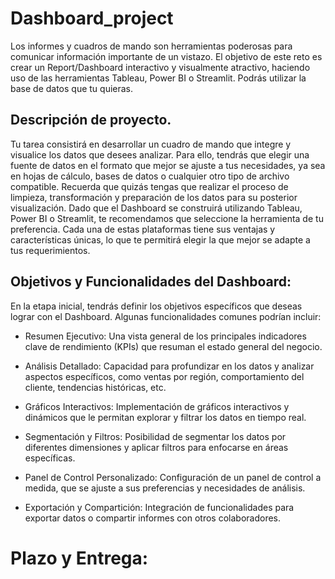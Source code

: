 # Dashboard_project



Los informes y cuadros de mando son herramientas poderosas para comunicar información importante de un vistazo. El objetivo de este reto es crear un Report/Dashboard  interactivo y visualmente atractivo, haciendo uso de las herramientas Tableau, Power BI o Streamlit. Podrás utilizar la base de datos que tu quieras.

## Descripción de proyecto.

Tu  tarea consistirá en desarrollar un cuadro de mando que integre y visualice los datos que desees analizar. Para ello, tendrás que elegir una fuente de datos en el formato que mejor se ajuste a tus necesidades, ya sea en hojas de cálculo, bases de datos o cualquier otro tipo de archivo compatible. Recuerda que quizás tengas que realizar el proceso de limpieza, transformación y preparación de los datos para su posterior visualización.
Dado que el Dashboard se construirá utilizando Tableau, Power BI o Streamlit, te recomendamos que seleccione la herramienta de tu preferencia. Cada una de estas plataformas tiene sus ventajas y características únicas, lo que te permitirá elegir la que mejor se adapte a tus requerimientos.


## Objetivos y Funcionalidades del Dashboard:

En la etapa inicial, tendrás definir los objetivos específicos que deseas lograr con el Dashboard. Algunas funcionalidades comunes podrían incluir:

* Resumen Ejecutivo: Una vista general de los principales indicadores clave de rendimiento (KPIs) que resuman el estado general del negocio.

* Análisis Detallado: Capacidad para profundizar en los datos y analizar aspectos específicos, como ventas por región, comportamiento del cliente, tendencias históricas, etc.

* Gráficos Interactivos: Implementación de gráficos interactivos y dinámicos que le permitan explorar y filtrar los datos en tiempo real.

* Segmentación y Filtros: Posibilidad de segmentar los datos por diferentes dimensiones y aplicar filtros para enfocarse en áreas específicas.

* Panel de Control Personalizado: Configuración de un panel de control a medida, que se ajuste a sus preferencias y necesidades de análisis.

* Exportación y Compartición: Integración de funcionalidades para exportar datos o compartir informes con otros colaboradores.

# Plazo y Entrega:
